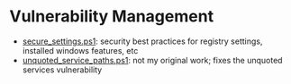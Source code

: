 # Vulnerability Management
* [secure_settings.ps1](secure_settings.ps1): security best practices for registry settings, installed windows features, etc
* [unquoted_service_paths.ps1](unquoted_service_paths.ps1): not my original work; fixes the unquoted services vulnerability
